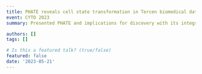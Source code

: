 ```yaml
---
title: PHATE reveals cell state transformation in Tercen biomedical data analysis platform
event: CYTO 2023
summary: Presented PHATE and implications for discovery with its integration into Tercen.

authors: []
tags: []

# Is this a featured talk? (true/false)
featured: false
date: '2023-05-21'
---
```

